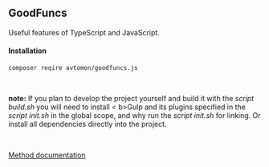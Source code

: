 ## GoodFuncs

Useful features of TypeScript and JavaScript.

#### Installation

`
composer reqire avtomon/goodfuncs.js
`

<br>

<b > note:</b> 
If you plan to develop the project yourself and build it with the <I>script build.sh</i> you will need to install < b>Gulp</b> and its plugins specified in the <I>script init.sh</i> in the global scope, and why run the <I>script init.sh</i> for linking. Or install all dependencies directly into the project.

<br>

[Method documentation](docs_ru)
